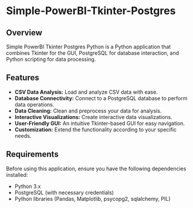 # Simple-PowerBI-Tkinter-Postgres


## Overview

Simple PowerBI Tkinter Postgres Python is a Python application that combines Tkinter for the GUI, PostgreSQL for database interaction, and Python scripting for data processing.

## Features

- **CSV Data Analysis:** Load and analyze CSV data with ease.
- **Database Connectivity:** Connect to a PostgreSQL database to perform data operations.
- **Data Cleaning:** Clean and preprocess your data for analysis.
- **Interactive Visualizations:** Create interactive data visualizations.
- **User-Friendly GUI:** An intuitive Tkinter-based GUI for easy navigation.
- **Customization:** Extend the functionality according to your specific needs.

## Requirements

Before using this application, ensure you have the following dependencies installed:

- Python 3.x
- PostgreSQL (with necessary credentials)
- Python libraries (Pandas, Matplotlib, psycopg2, sqlalchemy, PIL)
